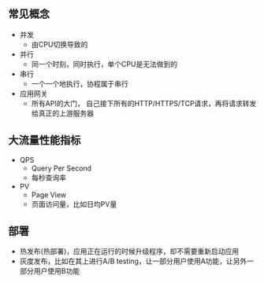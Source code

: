 ## 常见概念
- 并发
	- 由CPU切换导致的
- 并行
	- 同一个时刻，同时执行，单个CPU是无法做到的
- 串行
	- 一个一个地执行，协程属于串行
- 应用网关
	- 所有API的大门，	自己接下所有的HTTP/HTTPS/TCP请求，再将请求转发给真正的上游服务器

## 大流量性能指标
- QPS
	- Query Per Second
	- 每秒查询率
- PV
	- Page View
	- 页面访问量，比如日均PV量

## 部署
- 热发布(热部署)，应用正在运行的时候升级程序，却不需要重新启动应用
- 灰度发布，比如在其上进行A/B testing，让一部分用户使用A功能，让另外一部分用户使用B功能